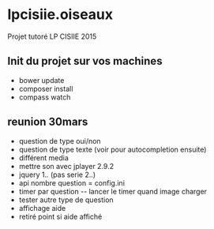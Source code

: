 # lpcisiie.oiseaux
Projet tutoré LP CISIIE 2015


## Init du projet sur vos machines

* bower update
* composer install
* compass watch


## reunion 30mars

* question de type oui/non
* question de type texte (voir pour autocompletion ensuite)
* différent media
* mettre son avec jplayer 2.9.2
* jquery 1.*.* (pas serie 2.*.*)
* api nombre question = config.ini
* timer par question -- lancer le timer quand image charger 
* tester autre type de question
* affichage aide 
* retiré point si aide affiché
